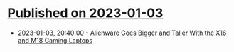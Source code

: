 # [Published on 2023-01-03](index.md)

* [2023-01-03, 20:40:00](https://hardware.slashdot.org/story/23/01/03/1748255/alienware-goes-bigger-and-taller-with-the-x16-and-m18-gaming-laptops?utm_source=rss1.0mainlinkanon&utm_medium=feed) - [Alienware Goes Bigger and Taller With the X16 and M18 Gaming Laptops](https://hardware.slashdot.org/story/23/01/03/1748255/alienware-goes-bigger-and-taller-with-the-x16-and-m18-gaming-laptops?utm_source=rss1.0mainlinkanon&utm_medium=feed)
